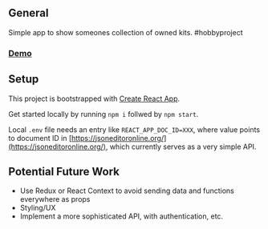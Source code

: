 ## General

Simple app to show someones collection of owned kits. #hobbyproject

### [Demo](https://mokkelgjerd.no/drakter)

## Setup

This project is bootstrapped with [Create React App](https://github.com/facebook/create-react-app).

Get started locally by running `npm i` follwed by `npm start`.

Local `.env` file needs an entry like `REACT_APP_DOC_ID=XXX`, where value points to document ID in [https://jsoneditoronline.org/](https://jsoneditoronline.org/), which currently serves as a very simple API.

## Potential Future Work

- Use Redux or React Context to avoid sending data and functions everywhere as props
- Styling/UX
- Implement a more sophisticated API, with authentication, etc.
